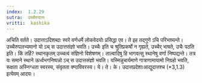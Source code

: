 ```yaml
---
index:  1.2.29
sutra:  उच्चैरुदात्तः
vritti:  kashika 
---
```


अचिति वर्तते। उदात्ताऽदिशब्दाः स्वरे वर्णधर्मे लोकवेदयोः प्रसिद्धा एव। ते इह तद्गुणे ऽचि परिभाष्यन्ते। उच्चैरुपलभ्यमानो यो ऽच् स उदात्तसंज्ञो भवति। उच्चैः इति च श्रुतिप्रकर्षो न गृह्यते, उच्चैर् भाषते, उचैः पठति इति। किं तर्हि? स्थानकृतम् उच्चत्वं संज्ञिनो विशेषणम्। ताल्वादिषु हि भागवत्सु स्थानेषु वर्णा निष्पद्यन्ते। तत्र यः समाने स्थाने ऊर्ध्वभगनिष्पन्नो ऽच् स उदात्तसंज्ञो भवति। यस्मिन्नुचार्यमाणे गात्राणामायामो निग्रहो भवति, रूक्षता अस्निग्धता स्वरस्य, संवृतता क्ण्ठविवरस्य। ये। ते। के। उदात्तप्रदेशाःआद्युदात्तश्च (*3,1.3) इत्येवम् आदयः।

